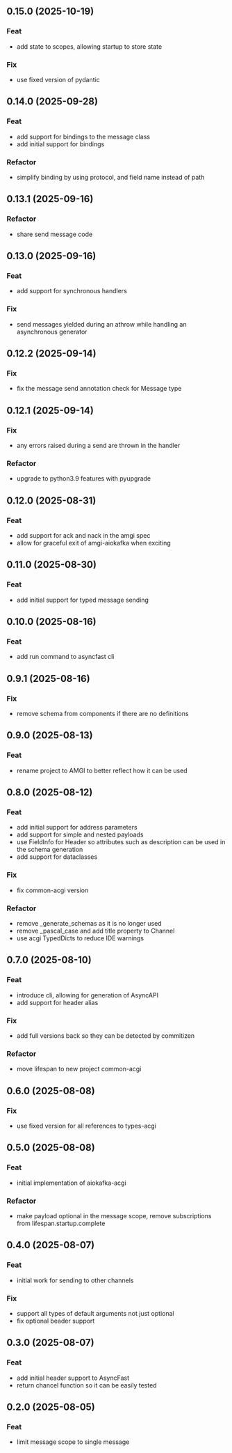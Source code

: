 ## 0.15.0 (2025-10-19)

### Feat

- add state to scopes, allowing startup to store state

### Fix

- use fixed version of pydantic

## 0.14.0 (2025-09-28)

### Feat

- add support for bindings to the message class
- add initial support for bindings

### Refactor

- simplify binding by using protocol, and field name instead of path

## 0.13.1 (2025-09-16)

### Refactor

- share send message code

## 0.13.0 (2025-09-16)

### Feat

- add support for synchronous handlers

### Fix

- send messages yielded during an athrow while handling an asynchronous generator

## 0.12.2 (2025-09-14)

### Fix

- fix the message send annotation check for Message type

## 0.12.1 (2025-09-14)

### Fix

- any errors raised during a send are thrown in the handler

### Refactor

- upgrade to python3.9 features with pyupgrade

## 0.12.0 (2025-08-31)

### Feat

- add support for ack and nack in the amgi spec
- allow for graceful exit of amgi-aiokafka when exciting

## 0.11.0 (2025-08-30)

### Feat

- add initial support for typed message sending

## 0.10.0 (2025-08-16)

### Feat

- add run command to asyncfast cli

## 0.9.1 (2025-08-16)

### Fix

- remove schema from components if there are no definitions

## 0.9.0 (2025-08-13)

### Feat

- rename project to AMGI to better reflect how it can be used

## 0.8.0 (2025-08-12)

### Feat

- add initial support for address parameters
- add support for simple and nested payloads
- use FieldInfo for Header so attributes such as description can be used in the schema generation
- add support for dataclasses

### Fix

- fix common-acgi version

### Refactor

- remove \_generate_schemas as it is no longer used
- remove \_pascal_case and add title property to Channel
- use acgi TypedDicts to reduce IDE warnings

## 0.7.0 (2025-08-10)

### Feat

- introduce cli, allowing for generation of AsyncAPI
- add support for header alias

### Fix

- add full versions back so they can be detected by commitizen

### Refactor

- move lifespan to new project common-acgi

## 0.6.0 (2025-08-08)

### Fix

- use fixed version for all references to types-acgi

## 0.5.0 (2025-08-08)

### Feat

- initial implementation of aiokafka-acgi

### Refactor

- make payload optional in the message scope, remove subscriptions from lifespan.startup.complete

## 0.4.0 (2025-08-07)

### Feat

- initial work for sending to other channels

### Fix

- support all types of default arguments not just optional
- fix optional beader support

## 0.3.0 (2025-08-07)

### Feat

- add initial header support to AsyncFast
- return chancel function so it can be easily tested

## 0.2.0 (2025-08-05)

### Feat

- limit message scope to single message
